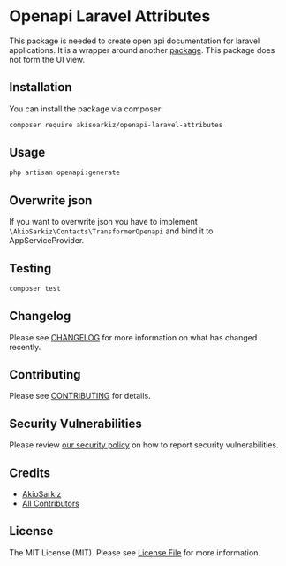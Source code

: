 # Openapi Laravel Attributes 

This package is needed to create open api documentation for laravel applications.
It is a wrapper around another [package](https://github.com/akiosarkiz/openapi-attributes).
This package does not form the UI view.

## Installation

You can install the package via composer:

```bash
composer require akisoarkiz/openapi-laravel-attributes
```

## Usage

```bash
php artisan openapi:generate
```

## Overwrite json

If you want to overwrite json you have to implement `\AkioSarkiz\Contacts\TransformerOpenapi` and bind it to AppServiceProvider.

## Testing

```bash
composer test
```

## Changelog

Please see [CHANGELOG](CHANGELOG.md) for more information on what has changed recently.

## Contributing

Please see [CONTRIBUTING](.github/CONTRIBUTING.md) for details.

## Security Vulnerabilities

Please review [our security policy](../../security/policy) on how to report security vulnerabilities.

## Credits

- [AkioSarkiz](https://github.com/akiosarkiz)
- [All Contributors](../../contributors)

## License

The MIT License (MIT). Please see [License File](LICENSE.md) for more information.
